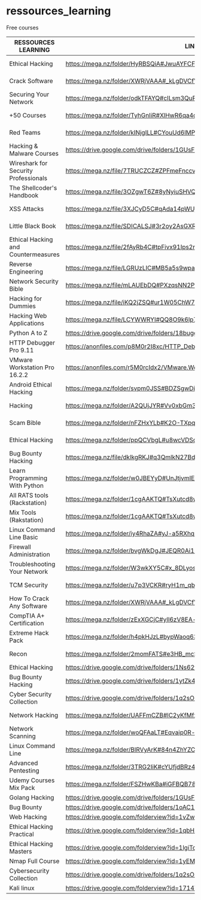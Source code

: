 # ressources_learning
Free courses 

|          RESSOURCES LEARNING          |                                  LINK                                     | SIZE   |
| ------------------------------------- | --------------------------------------------------------------------------|--------|
| Ethical Hacking                       | https://mega.nz/folder/HyRBSQiA#JwuAYFCFMKK74_QTwLEI-g                    | 2 Go   |
| Crack Software                        | https://mega.nz/folder/XWRjVAAA#_kLgDVCfVTGAuFTDRsk1WQ/folder/rOAD0aYL    | 7 Go   |
| Securing Your Network                 | https://mega.nz/folder/odkTFAYQ#cILsm3QuPNlEEiDbSmg3wg                    | 2 Go   |
| +50 Courses                           | https://mega.nz/folder/TyhGnIiR#XlHwR6qa4cZ3Tl1bSm2-QA                    | 22 Go  |
| Red Teams                             | https://mega.nz/folder/kINjgILL#CYouUd6lMPtyR0FJPwnfyQ                    | 635 Mo |
| Hacking & Malware Courses             | https://drive.google.com/drive/folders/1GUsF8hpRBZk2c7y5fewCus6BaDXLO9I5  |        |
| Wireshark for Security Professionals  | https://mega.nz/file/7TRUCZCZ#ZPFmeFnccvR4ltf_2lwTdi8PqHIArRx_bkqRP9wwq4k | 12 Mo  |  
| The Shellcoder's Handbook             | https://mega.nz/file/3OZgwT6Z#8yNyiuSHVQ3gOib4rKJYtwsCwSfqAfoFj2lQtwUyI8o | 9 Mo   |
| XSS Attacks                           | https://mega.nz/file/3XJCyD5C#qAda14pWUjd5u4wjOYmzCI52UMa1rUFulh7V0kBGZk8 | 7 Mo   |
| Little Black Book                     | https://mega.nz/file/SDICALSJ#3r2oy2AsGXR3P7f8K7xvL2kEVjR6ccze83cAmz9VIBc | 2 Mo   |
| Ethical Hacking and Countermeasures   | https://mega.nz/file/2fAyRb4C#tpFivx91Ips2rR3UnVdtlgvx1oOmi-qEtCu29DlO9uQ | 13 Mo  |
| Reverse Engineering                   | https://mega.nz/file/LGRUzLIC#MB5a5s9wpaWEEGnhi5j_73kMtPIQx0rEuQXv5_Y_gd4 | 8 Mo   |
| Network Security Bible                | https://mega.nz/file/mLAUEbDQ#PXzqsNN2PPc-PUVyAwbfknTHEA-QBvjwvpjjQgZnYMo | 12 Mo  |
| Hacking for Dummies                   | https://mega.nz/file/iKQ2jZSQ#ur1W05ChW7_ipTYtEK6QKpIlyoqLyS82RGsEUEzFQDQ | 9 Mo   |
| Hacking Web Applications              | https://mega.nz/file/LCYWWRYI#QQ8O9k6lp7vmYWzrbxbs8ItSVbYpSluYfktCxWURZGs | 7 Mo   |
| Python A to Z                         | https://drive.google.com/drive/folders/18bugg6hBkODmGWDTa1T4v-W9uoCiLOHm  |        |
| HTTP Debugger Pro 9.11                | https://anonfiles.com/p8M0r2I8xc/HTTP_Debugger_Pro_9.11_zip               | 11 Mo  |
| VMware Workstation Pro 16.2.2         | https://anonfiles.com/r5M0rcIdx2/VMware.Workstation.Pro.16.2.2_zip        | 590 Mo |
| Android Ethical Hacking               | https://mega.nz/folder/svpm0JSS#BDZSgwDitVwupbo2T-Iw6Q                    | 1 Go   |
| Hacking                               | https://mega.nz/folder/A2QUjJYR#Vv0xbGm30InMD5kG_tQSWw                    | 3 Go   |
| Scam Bible                            | https://mega.nz/folder/nFZHxYLb#K2O-TXpqkTShccWKdgamKA                    | 19 Go  |
| Ethical Hacking                       | https://mega.nz/folder/ppQCVbgL#u8wcVDSceGNi3qr6WlSBjA                    | 9 Go   |
| Bug Bounty Hacking                    | https://mega.nz/file/dklkgRKJ#q3QmlkN27Bdgm4Dk3TyB8x2gLIDOex38tIZAnmfHtbM | 8 Go   |
| Learn Programming With Python         | https://mega.nz/folder/w0JBEYyD#UnJtjvmIEQNGUYEMMSC54A                    | 3 Go   |
| All RATS tools (Rackstation)          | https://mega.nz/folder/1cgAAKTQ#TsXutcd8w6GKFVfAJ_owaQ/folder/pQ5WAIQJ    | 280 Mo |
| Mix Tools (Rakstation)                | https://mega.nz/folder/1cgAAKTQ#TsXutcd8w6GKFVfAJ_owaQ/folder/kYpUQKRK    | 651 Mo |
| Linux Command Line Basic              | https://mega.nz/folder/iy4RhaZA#yJ-a5RXhqK1lSx8r2IspyA                    | 968 Mo |
| Firewall Administration               | https://mega.nz/folder/bvgWkDgJ#JEQR0Ai1EEwRSPYZ0xCJDQ                    | 281 Mo |
| Troubleshooting Your Network          | https://mega.nz/folder/W3wkXY5C#x_8DLyosaala0EMrxe168A                    | 280 Mo |
| TCM Security                          | https://mega.nz/folder/u7p3VCKR#ryH1m_qb4ColuMiySC0ZYQ                    | 6 Go   |
| How To Crack Any Software             | https://mega.nz/folder/XWRjVAAA#_kLgDVCfVTGAuFTDRsk1WQ                    | 8 Go   |
| CompTIA A+ Certification              | https://mega.nz/folder/zExXGCjC#yIl6zV8EA-rmqtloN1D50A                    | 14 Go  |
| Extreme Hack Pack                     | https://mega.nz/folder/h4pkHJzL#bypWaoq63H1duQlu2drAvg                    | 8 Go   |
| Recon                                 | https://mega.nz/folder/2momFATS#e3HB_mcSikXS86yJhCAfzg                    | 5 Go   |
| Ethical Hacking                       | https://drive.google.com/drive/folders/1Ns62tznu2mj7Q0QktrWGCcNsrL5CigtN  |        |
| Bug Bounty Hacking                    | https://drive.google.com/drive/folders/1ytZk4T1EnPPwmtt9FJX0BjNPnafzPWwr  |        |
| Cyber Security Collection             | https://drive.google.com/drive/folders/1q2sOBNU4lPBkwtF1Msl6uCACBV5TUGWD  |        |
| Network Hacking                       | https://mega.nz/folder/UAFFmCZB#lC2yKfMfx4Y71upL_qsgzw                    | 2 Go   |
| Network Scanning                      | https://mega.nz/folder/woQFAaLT#Eqvaip0R-kXi-lD8OIch7g                    | 4 Go   |
| Linux Command Line                    | https://mega.nz/folder/BlRVyArK#84n4ZhYZCRXLjt-KEP6u6g                    | 3 Go   |
| Advanced Pentesting                   | https://mega.nz/folder/3TRG2IiK#cYUfjdBRz4FlsfZFedx4NA                    | 3 Go   |
| Udemy Courses Mix Pack                | https://mega.nz/folder/FSZHwKBa#iGFBQB78N-gUs4KCl31B9g                    | 50 Go  |
| Golang Hacking                        | https://drive.google.com/drive/folders/1GUsF8hpRBZk2c7y5fewCus6BaDXLO9I5  |        |
| Bug Bounty                            | https://drive.google.com/drive/folders/1oAC1M9iwQZMZJi-r6ud21RBuWZgJ_mIa  |        |
| Web Hacking                           | https://drive.google.com/folderview?id=1vZwPio33-dr9McGYLAanMFc5I7DtBtwI  |        |
| Ethical Hacking Practical             | https://drive.google.com/folderview?id=1qbH-h6DYBAub3CqSdtKYFfDSfGv7Bnwm  |        |
| Ethical Hacking Masters               | https://drive.google.com/folderview?id=1lgiTolJ6n0raz7nqmjWT9-qxPfpym3kj  |        |
| Nmap Full Course                      | https://drive.google.com/folderview?id=1yEMmTW0qHMqx0Ax3_M639htop1PdPjU1  |        |
| Cybersecurity Collection              | https://drive.google.com/drive/folders/1q2sOBNU4lPBkwtF1Msl6uCACBV5TUGWD  |        |
| Kali linux                            | https://drive.google.com/folderview?id=1714TBeP8chDWSIPCcALAuEM5ZNQsLYsn  |        |
